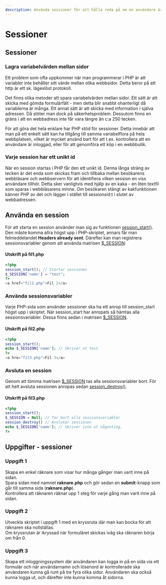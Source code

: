```yaml
---
description: Använda sessioner för att hålla reda på om en användare är inloggad.
---
```


# Sessioner

## Sessioner

### **Lagra variabelvärden mellan sidor**

Ett problem som ofta uppkommer när man programmerar i PHP är att variabler inte behåller sitt värde mellan olika webbsidor. Detta beror på att http är ett sk. lägeslöst protokoll.

Det finns olika metoder att spara variabelvärden mellan sidor. Ett sätt är att skicka med gömda formulärfält - men detta blir snabbt ohanterligt då variablerna är många. Ett annat sätt är att skicka med information i själva adressen. Då stöter man dock på säkerhetsproblem. Dessutom finns en gräns i att en webbadress inte får vara längre än c:a 250 tecken.

För att göra det hela enklare har PHP stöd för sessioner. Detta innebär att man på ett enkelt sätt kan ha tillgång till samma variabelflora på hela webbplatsen, vilket är mycket använd bart för att t.ex. kontrollera att en användare är inloggad, eller för att genomföra ett köp i en webbbutik.

### **Varje session har ett unikt id**

När en session startas i PHP får den ett unikt id. Denna långa sträng av tecken är det enda som skickas fram och tillbaka mellan besökarens webbläsare och webbservern för att identifiera vilken session en viss användare tillhör. Detta sker vanligtvis med hjälp av en kaka - en liten textfil som sparas i webbläsarens minne. Om besökaren stängt av kakfunktionen känner PHP av det och lägger i stället till sessionsid:t i slutet av webbadressen.

## **Använda en session**

För att starta en session använder man sig av funktionen [session\_start\(\)](https://devdocs.io/php/function.session-start). Den måste komma allra högst upp i PHP-skriptet, annars får man felmeddelandet **Headers already sent**. Därefter kan man registrera sessionsvariabler genom att använda matrisen [$\_SESSION](https://devdocs.io/php/reserved.variables.session):

#### **Utskrift på fil1.php**

```php
<?php
session_start(); // Startar sessionen
$_SESSION['namn'] = "test";
?>
<a href="fil2.php">Fil 2</a>
```

### **Använda sessionsvariabler**

Varje PHP-sida som använder sessioner ska ha ett anrop till session\_start högst upp i skriptet. När session\_start har anropats så hämtas alla sessionsvariabler. Dessa finns sedan i matrisen [$\_SESSION](https://devdocs.io/php/reserved.variables.session).

#### **Utskrift på fil2.php**

```php
<?php
session_start();
echo $_SESSION['namn']; // Skriver ut test
?>
<a hre="fil3.php">Fil 3</a>
```

### **Avsluta en session**

Genom att tömma matrisen [$\_SESSION](https://devdocs.io/php/reserved.variables.session) tas alla sessionsvariabler bort. För att helt avsluta sessionen anropas sedan [session\_destroy\(\)](https://devdocs.io/php/function.session-destroy).

#### **Utskrift på fil3.php**

```php
<?php
session_start();
$_SESSION = Null; // Tar bort alla sessionsvariabler
session_destroy() // Avslutar sessionen
echo $_SESSION['namn']; // Skriver inte ut någonting.
?>
```

## Uppgifter - sessioner

### **Uppgift 1**

Skapa en enkel räknare som visar hur många gånger man varit inne på sidan.   
Spara sidan med namnet **raknare.php** och gör sedan en **submit**-knapp som går till samma sida \(**raknare.php**\).   
Kontrollera att räknaren räknar upp 1 steg för varje gång man varit inne på sidan.

### **Uppgift 2**

Utveckla skriptet i uppgift 1 med en kryssruta där man kan bocka för att räknaren ska nollställas.   
Om kryssrutan är ikryssad när formuläret skickas iväg ska räknaren börja om från 0.

### **Uppgift 3**

Skapa ett inloggningssystem där användaren kan logga in på en sida via ett formulär och när användarnamn och lösenord är kontrollerade ska användaren kunna gå runt på tre fyra olika sidor. Användaren ska också kunna logga ut, och därefter inte kunna komma åt sidorna.

